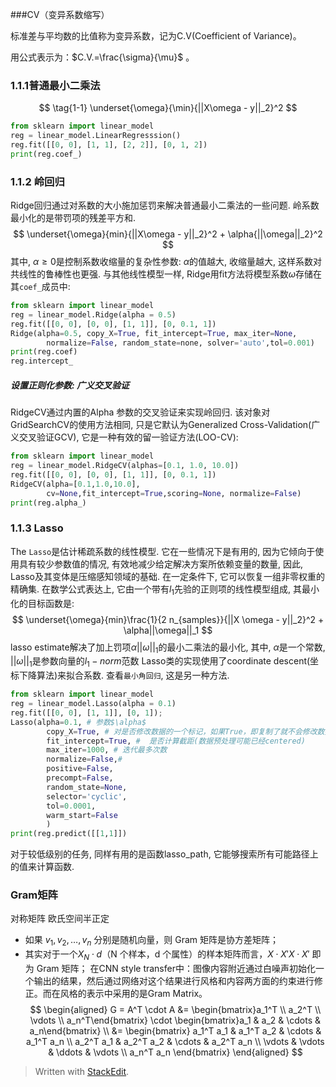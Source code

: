 ###CV（变异系数缩写）

标准差与平均数的比值称为变异系数，记为C.V(Coefficient of Variance)。

用公式表示为：$C.V.=\frac{\sigma}{\mu}$ 。

### 1.1.1普通最小二乘法
$$
\tag{1-1} \underset{\omega}{\min}{||X\omega - y||_2}^2
$$
```python
from sklearn import linear_model
reg = linear_model.LinearRegresssion()
reg.fit([[0, 0], [1, 1], [2, 2]], [0, 1, 2])
print(reg.coef_)
```
### 1.1.2 岭回归
Ridge回归通过对系数的大小施加惩罚来解决普通最小二乘法的一些问题. 岭系数最小化的是带罚项的残差平方和.
$$
\underset{\omega}{min}{||X\omega - y||_2}^2 + \alpha{||\omega||_2}^2
$$
其中, $\alpha \geq 0$是控制系数收缩量的复杂性参数: $\alpha$的值越大, 收缩量越大, 这样系数对共线性的鲁棒性也更强.
与其他线性模型一样, Ridge用fit方法将模型系数$\omega$存储在其`coef_`成员中:
```python
from sklearn import linear_model
reg = linear_model.Ridge(alpha = 0.5)
reg.fit([[0, 0], [0, 0], [1, 1]], [0, 0.1, 1])
Ridge(alpha=0.5, copy_X=True, fit_intercept=True, max_iter=None,
		normalize=False, random_state=none, solver='auto',tol=0.001)
print(reg.coef)
reg.intercept_
```
#####   设置正则化参数: 广义交叉验证
RidgeCV通过内置的Alpha 参数的交叉验证来实现岭回归.
该对象对GridSearchCV的使用方法相同, 只是它默认为Generalized Cross-Validation(广义交叉验证GCV), 它是一种有效的留一验证方法(LOO-CV):
```python
from sklearn import linear_model
reg = linear_model.RidgeCV(alphas=[0.1, 1.0, 10.0])
reg.fit([[0, 0], [0, 0], [1, 1]], [0, 0.1, 1])
RidgeCV(alpha=[0.1,1.0,10.0],
		cv=None,fit_intercept=True,scoring=None, normalize=False)
print(reg.alpha_)
```

### 1.1.3 Lasso
The `Lasso`是估计稀疏系数的线性模型. 它在一些情况下是有用的, 因为它倾向于使用具有较少参数值的情况, 有效地减少给定解决方案所依赖变量的数量, 因此, Lasso及其变体是压缩感知领域的基础. 在一定条件下, 它可以恢复一组非零权重的精确集.
在数学公式表达上, 它由一个带有$l_1$先验的正则项的线性模型组成, 其最小化的目标函数是:
$$
\underset{\omega}{min}\frac{1}{2 n_{samples}}{||X \omega - y||_2}^2 + \alpha||\omega||_1
$$
lasso estimate解决了加上罚项$\alpha||\omega||_1$的最小二乘法的最小化, 其中, $\alpha$是一个常数, $||\omega||_1$是参数向量的$l_1-norm$范数
Lasso类的实现使用了coordinate descent(坐标下降算法)来拟合系数. 查看`最小角回归`, 这是另一种方法.
```python
from sklearn import linear_model
reg = linear_model.Lasso(alpha = 0.1)
reg.fit([[0, 0], [1, 1]], [0, 1]);
Lasso(alpha=0.1, # 参数$\alpha$ 
		copy_X=True, # 对是否修改数据的一个标记，如果True，即复制了就不会修改数据
		fit_intercept=True, #  是否计算截距(数据预处理可能已经centered)
		max_iter=1000, # 迭代最多次数
		normalize=False,#  
		positive=False, 
		precompt=False, 
		random_state=None,
		selector='cyclic', 
		tol=0.0001, 
		warm_start=False
		)
print(reg.predict([[1,1]])
```
对于较低级别的任务, 同样有用的是函数lasso_path, 它能够搜索所有可能路径上的值来计算函数.

### Gram矩阵
对称矩阵
欧氏空间半正定
-  如果  $v_1,v_2,…,v_n$  分别是随机向量，则 Gram 矩阵是协方差矩阵；
-   其实对于一个$X_N⋅d$（N 个样本，d 个属性）的样本矩阵而言，$X⋅X'X⋅X'$  即为 Gram 矩阵；
在CNN style transfer中：图像内容附近通过白噪声初始化一个输出的结果，然后通过网络对这个结果进行风格和内容两方面的约束进行修正。而在风格的表示中采用的是Gram Matrix。
$$
\begin{aligned}
G = A^T \cdot A &=
\begin{bmatrix}a_1^T \\ a_2^T \\ \vdots \\ a_n^T\end{bmatrix}  \cdot
\begin{bmatrix}a_1 & a_2 & \cdots & a_n\end{bmatrix} \\
&= \begin{bmatrix} 
		a_1^T a_1 & a_1^T a_2 & \cdots & a_1^T a_n  \\ 
		a_2^T	a_1 & a_2^T a_2 & \cdots & a_2^T a_n  \\
		\vdots & \vdots  & \ddots & \vdots \\
		a_n^T a_n	
\end{bmatrix}
\end{aligned}
$$
> Written with [StackEdit](https://stackedit.io/).
<!--stackedit_data:
eyJoaXN0b3J5IjpbLTEyOTU2MzM3Niw1NTk5OTU3NjgsLTIyNz
U0Nzg2NSwtMTQyNDI5MTgwMCw3NDE1NTkwMTksLTE0NDc3NzM1
ODQsNzc3MjA2NjcxXX0=
-->